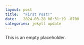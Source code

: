 ```yaml
---
layout: post
title:  "First Post!"
date:   2024-03-28 06:31:19 -0700
categories: jekyll update
---
```


This is an empty placeholder.
